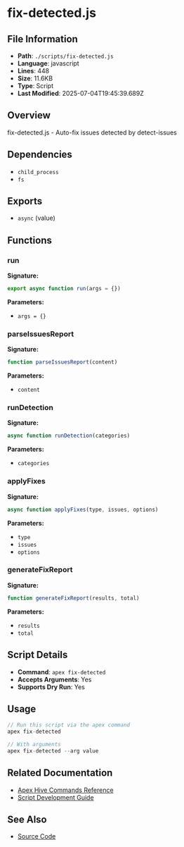 # fix-detected.js

## File Information

- **Path**: `./scripts/fix-detected.js`
- **Language**: javascript
- **Lines**: 448
- **Size**: 11.6KB
- **Type**: Script
- **Last Modified**: 2025-07-04T19:45:39.689Z

## Overview

fix-detected.js - Auto-fix issues detected by detect-issues

## Dependencies

- `child_process`
- `fs`

## Exports

- `async` (value)

## Functions

### run

**Signature:**
```javascript
export async function run(args = {})
```

**Parameters:**
- `args = {}`

### parseIssuesReport

**Signature:**
```javascript
function parseIssuesReport(content)
```

**Parameters:**
- `content`

### runDetection

**Signature:**
```javascript
async function runDetection(categories)
```

**Parameters:**
- `categories`

### applyFixes

**Signature:**
```javascript
async function applyFixes(type, issues, options)
```

**Parameters:**
- `type`
- `issues`
- `options`

### generateFixReport

**Signature:**
```javascript
function generateFixReport(results, total)
```

**Parameters:**
- `results`
- `total`

## Script Details

- **Command**: `apex fix-detected`
- **Accepts Arguments**: Yes
- **Supports Dry Run**: Yes

## Usage

```javascript
// Run this script via the apex command
apex fix-detected

// With arguments
apex fix-detected --arg value
```

## Related Documentation

- [Apex Hive Commands Reference](../architecture/reference/commands/)
- [Script Development Guide](../development/scripts/)

## See Also

- [Source Code](./scripts/fix-detected.js)
